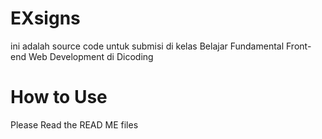 # EXsigns
ini adalah source code untuk submisi di kelas Belajar Fundamental Front-end Web Development di Dicoding

# How to Use
  Please Read the READ ME files
